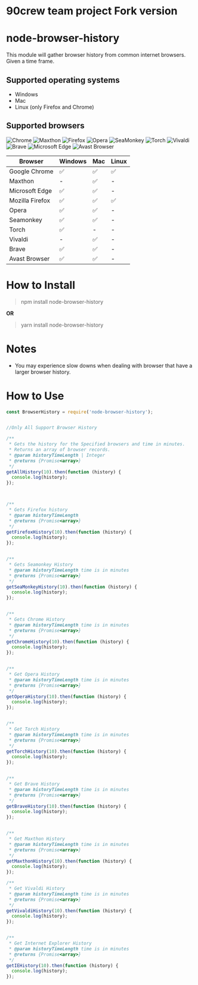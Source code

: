 # 90crew team project Fork version

# node-browser-history

This module will gather browser history from common internet browsers. Given a time frame.

## Supported operating systems

* Windows
* Mac
* Linux (only Firefox and Chrome)

## Supported browsers

![Chrome](https://i.imgur.com/SgiX8bb.png)
![Maxthon](https://i.imgur.com/D2rD9CV.png)
![Firefox](https://i.imgur.com/Xy4ZZTT.png)
![Opera](https://i.imgur.com/VVYCBQW.png)
![SeaMonkey](https://i.imgur.com/OgTBYE8.png)
![Torch](https://i.imgur.com/9xB5ReO.png)
![Vivaldi](https://i.imgur.com/GTy9hXK.png)
![Brave](https://i.imgur.com/SEWgLIJ.png)
![Microsoft Edge](https://i.imgur.com/Iyd33UT.png)
![Avast Browser](https://i.imgur.com/gIY5cjx.png)

| Browser         | Windows | Mac | Linux |
| --------------- | ------- | --- | ----- |
| Google Chrome   | ✅      | ✅  | ✅    |
| Maxthon         | -       | ✅  | -     |
| Microsoft Edge  | ✅      | ✅  | -     |
| Mozilla Firefox | ✅      | ✅  | ✅    |
| Opera           | ✅      | ✅  | -     |
| Seamonkey       | ✅      | ✅  | -     |
| Torch           | ✅      | -   | -     |
| Vivaldi         | -       | ✅  | -     |
| Brave           | ✅      | ✅  | -     |
| Avast Browser   | ✅      | ✅  | -     |


# How to Install

> npm install node-browser-history

**OR**

> yarn install node-browser-history

# Notes

* You may experience slow downs when dealing with browser that have a larger browser history.

# How to Use

```javascript
const BrowserHistory = require('node-browser-history');


//Only All Support Browser History

/**
 * Gets the history for the Specified browsers and time in minutes.
 * Returns an array of browser records.
 * @param historyTimeLength | Integer
 * @returns {Promise<array>}
 */
getAllHistory(10).then(function (history) {
  console.log(history);
});



/**
 * Gets Firefox history
 * @param historyTimeLength
 * @returns {Promise<array>}
 */
getFirefoxHistory(10).then(function (history) {
  console.log(history);
});


/**
 * Gets Seamonkey History
 * @param historyTimeLength time is in minutes
 * @returns {Promise<array>}
 */
getSeaMonkeyHistory(10).then(function (history) {
  console.log(history);
});


/**
 * Gets Chrome History
 * @param historyTimeLength time is in minutes
 * @returns {Promise<array>}
 */
getChromeHistory(10).then(function (history) {
  console.log(history);
});


/**
 * Get Opera History
 * @param historyTimeLength time is in minutes
 * @returns {Promise<array>}
 */
getOperaHistory(10).then(function (history) {
  console.log(history);
});


/**
 * Get Torch History
 * @param historyTimeLength time is in minutes
 * @returns {Promise<array>}
 */
getTorchHistory(10).then(function (history) {
  console.log(history);
});


/**
 * Get Brave History
 * @param historyTimeLength time is in minutes
 * @returns {Promise<array>}
 */
getBraveHistory(10).then(function (history) {
  console.log(history);
});


/**
 * Get Maxthon History
 * @param historyTimeLength time is in minutes
 * @returns {Promise<array>}
 */
getMaxthonHistory(10).then(function (history) {
  console.log(history);
});

/**
 * Get Vivaldi History
 * @param historyTimeLength time is in minutes
 * @returns {Promise<array>}
 */
getVivaldiHistory(10).then(function (history) {
  console.log(history);
});


/**
 * Get Internet Explorer History
 * @param historyTimeLength time is in minutes
 * @returns {Promise<array>}
 */
getIEHistory(10).then(function (history) {
  console.log(history);
});
```
